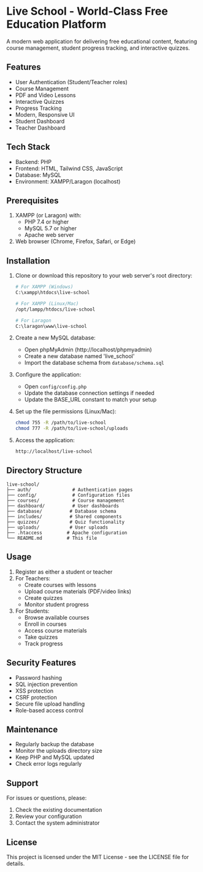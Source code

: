 # Live School - World-Class Free Education Platform

A modern web application for delivering free educational content, featuring course management, student progress tracking, and interactive quizzes.

## Features

- User Authentication (Student/Teacher roles)
- Course Management
- PDF and Video Lessons
- Interactive Quizzes
- Progress Tracking
- Modern, Responsive UI
- Student Dashboard
- Teacher Dashboard

## Tech Stack

- Backend: PHP
- Frontend: HTML, Tailwind CSS, JavaScript
- Database: MySQL
- Environment: XAMPP/Laragon (localhost)

## Prerequisites

1. XAMPP (or Laragon) with:
   - PHP 7.4 or higher
   - MySQL 5.7 or higher
   - Apache web server
2. Web browser (Chrome, Firefox, Safari, or Edge)

## Installation

1. Clone or download this repository to your web server's root directory:
   ```bash
   # For XAMPP (Windows)
   C:\xampp\htdocs\live-school

   # For XAMPP (Linux/Mac)
   /opt/lampp/htdocs/live-school

   # For Laragon
   C:\laragon\www\live-school
   ```

2. Create a new MySQL database:
   - Open phpMyAdmin (http://localhost/phpmyadmin)
   - Create a new database named 'live_school'
   - Import the database schema from `database/schema.sql`

3. Configure the application:
   - Open `config/config.php`
   - Update the database connection settings if needed
   - Update the BASE_URL constant to match your setup

4. Set up the file permissions (Linux/Mac):
   ```bash
   chmod 755 -R /path/to/live-school
   chmod 777 -R /path/to/live-school/uploads
   ```

5. Access the application:
   ```
   http://localhost/live-school
   ```

## Directory Structure

```
live-school/
├── auth/               # Authentication pages
├── config/             # Configuration files
├── courses/            # Course management
├── dashboard/          # User dashboards
├── database/          # Database schema
├── includes/          # Shared components
├── quizzes/           # Quiz functionality
├── uploads/           # User uploads
├── .htaccess         # Apache configuration
└── README.md         # This file
```

## Usage

1. Register as either a student or teacher
2. For Teachers:
   - Create courses with lessons
   - Upload course materials (PDF/video links)
   - Create quizzes
   - Monitor student progress
3. For Students:
   - Browse available courses
   - Enroll in courses
   - Access course materials
   - Take quizzes
   - Track progress

## Security Features

- Password hashing
- SQL injection prevention
- XSS protection
- CSRF protection
- Secure file upload handling
- Role-based access control

## Maintenance

- Regularly backup the database
- Monitor the uploads directory size
- Keep PHP and MySQL updated
- Check error logs regularly

## Support

For issues or questions, please:
1. Check the existing documentation
2. Review your configuration
3. Contact the system administrator

## License

This project is licensed under the MIT License - see the LICENSE file for details.

